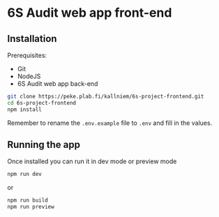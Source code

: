 # 6S Audit web app front-end

## Installation

Prerequisites:

- Git
- NodeJS
- 6S Audit web app back-end

```sh
git clone https://peke.plab.fi/kallniem/6s-project-frontend.git
cd 6s-project-frontend
npm install
```

Remember to rename the `.env.example` file to `.env` and fill in the values.

## Running the app

Once installed you can run it in dev mode or preview mode
```sh
npm run dev
```

or

```sh
npm run build
npm run preview
```
